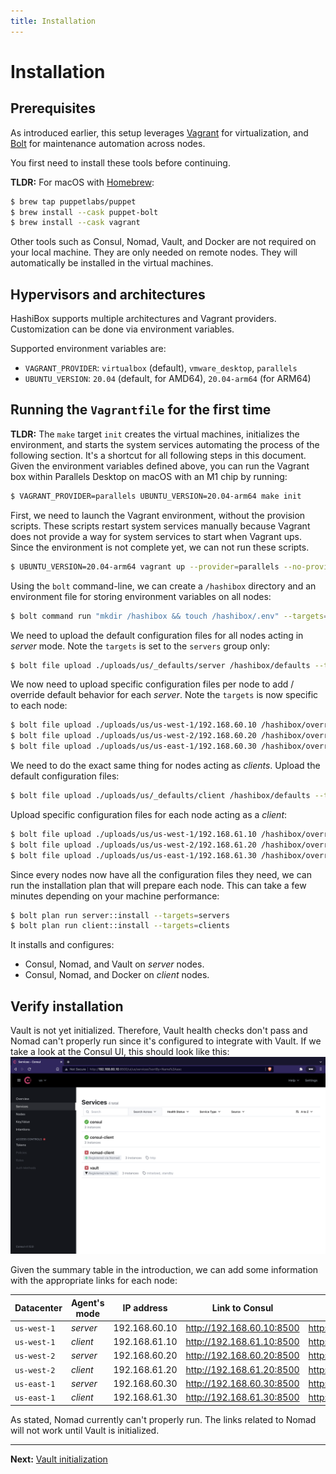 ```yaml
---
title: Installation
---
```


# Installation

## Prerequisites

As introduced earlier, this setup leverages [Vagrant](https://www.vagrantup.com/)
for virtualization, and [Bolt](https://puppet.com/docs/bolt/) for maintenance
automation across nodes.

You first need to install these tools before continuing.

**TLDR:** For macOS with [Homebrew](https://brew.sh/):
```bash
$ brew tap puppetlabs/puppet
$ brew install --cask puppet-bolt
$ brew install --cask vagrant
```

Other tools such as Consul, Nomad, Vault, and Docker are not required on your
local machine. They are only needed on remote nodes. They will automatically be
installed in the virtual machines.

## Hypervisors and architectures

HashiBox supports multiple architectures and Vagrant providers. Customization can
be done via environment variables.

Supported environment variables are:
- `VAGRANT_PROVIDER`: `virtualbox` (default), `vmware_desktop`, `parallels`
- `UBUNTU_VERSION`: `20.04` (default, for AMD64), `20.04-arm64` (for ARM64)

## Running the `Vagrantfile` for the first time

**TLDR:** The `make` target `init` creates the virtual machines, initializes the
environment, and starts the system services automating the process of the following
section. It's a shortcut for all following steps in this document. Given the
environment variables defined above, you can run the Vagrant box within Parallels
Desktop on macOS with an M1 chip by running:
```bash
$ VAGRANT_PROVIDER=parallels UBUNTU_VERSION=20.04-arm64 make init
```

First, we need to launch the Vagrant environment, without the provision scripts.
These scripts restart system services manually because Vagrant does not provide
a way for system services to start when Vagrant ups. Since the environment is
not complete yet, we can not run these scripts.
```bash
$ UBUNTU_VERSION=20.04-arm64 vagrant up --provider=parallels --no-provision
```

Using the `bolt` command-line, we can create a `/hashibox` directory and an
environment file for storing environment variables on all nodes:
```bash
$ bolt command run "mkdir /hashibox && touch /hashibox/.env" --targets=us --run-as root
```

We need to upload the default configuration files for all nodes acting in *server*
mode. Note the `targets` is set to the `servers` group only:
```bash
$ bolt file upload ./uploads/us/_defaults/server /hashibox/defaults --targets=servers --run-as root
```

We now need to upload specific configuration files per node to add / override
default behavior for each *server*. Note the `targets` is now specific to each
node:
```bash
$ bolt file upload ./uploads/us/us-west-1/192.168.60.10 /hashibox/overrides --targets=192.168.60.10 --run-as root
$ bolt file upload ./uploads/us/us-west-2/192.168.60.20 /hashibox/overrides --targets=192.168.60.20 --run-as root
$ bolt file upload ./uploads/us/us-east-1/192.168.60.30 /hashibox/overrides --targets=192.168.60.30 --run-as root
```

We need to do the exact same thing for nodes acting as *clients*. Upload the
default configuration files:
```bash
$ bolt file upload ./uploads/us/_defaults/client /hashibox/defaults --targets=clients --run-as root
```

Upload specific configuration files for each node acting as a *client*:
```bash
$ bolt file upload ./uploads/us/us-west-1/192.168.61.10 /hashibox/overrides --targets=192.168.61.10 --run-as root
$ bolt file upload ./uploads/us/us-west-2/192.168.61.20 /hashibox/overrides --targets=192.168.61.20 --run-as root
$ bolt file upload ./uploads/us/us-east-1/192.168.61.30 /hashibox/overrides --targets=192.168.61.30 --run-as root
```

Since every nodes now have all the configuration files they need, we can run the
installation plan that will prepare each node. This can take a few minutes depending
on your machine performance:
```bash
$ bolt plan run server::install --targets=servers
$ bolt plan run client::install --targets=clients
```

It installs and configures:
- Consul, Nomad, and Vault on *server* nodes.
- Consul, Nomad, and Docker on *client* nodes.

## Verify installation

Vault is not yet initialized. Therefore, Vault health checks don't pass and Nomad
can't properly run since it's configured to integrate with Vault. If we take a
look at the Consul UI, this should look like this:
![Consul Services](../assets/consul-init-01.png)

Given the summary table in the introduction, we can add some information with the
appropriate links for each node:

| Datacenter  | Agent's mode | IP address    | Link to Consul              | Link to Nomad               | Link to Vault               |
|-------------|--------------|---------------|-----------------------------|-----------------------------|-----------------------------|
| `us-west-1` | *server*     | 192.168.60.10 | <http://192.168.60.10:8500> | <http://192.168.60.10:4646> | <http://192.168.60.10:8200> |
| `us-west-1` | *client*     | 192.168.61.10 | <http://192.168.61.10:8500> | <http://192.168.61.10:4646> | *n/a*                       |
| `us-west-2` | *server*     | 192.168.60.20 | <http://192.168.60.20:8500> | <http://192.168.60.20:4646> | <http://192.168.60.20:8200> |
| `us-west-2` | *client*     | 192.168.61.20 | <http://192.168.61.20:8500> | <http://192.168.61.20:4646> | *n/a*                       |
| `us-east-1` | *server*     | 192.168.60.30 | <http://192.168.60.30:8500> | <http://192.168.60.30:4646> | <http://192.168.60.30:8200> |
| `us-east-1` | *client*     | 192.168.61.30 | <http://192.168.61.30:8500> | <http://192.168.61.30:4646> | *n/a*                       |

As stated, Nomad currently can't properly run. The links related to Nomad will not
work until Vault is initialized.

---

**Next:** [Vault initialization](./vault-init.md)
